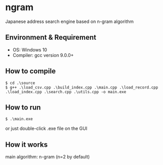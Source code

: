 # ngram
Japanese address search engine based on n-gram algorithm

## Environment & Requirement
- OS: Windows 10
- Compiler: gcc version 9.0.0+

## How to compile
```
$ cd .\source
$ g++ .\load_csv.cpp .\build_index.cpp .\main.cpp .\load_record.cpp .\load_index.cpp .\search.cpp .\utils.cpp -o main.exe
```

## How to run
```
$ .\main.exe
```
or just double-click .exe file on the GUI

## How it works
main algorithm: n-gram (n=2 by default)
